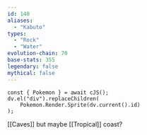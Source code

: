 ```yaml
---
id: 140
aliases:
  - "Kabuto"
types:
  - "Rock"
  - "Water"
evolution-chain: 70
base-stats: 355
legendary: false
mythical: false
---
```

```dataviewjs
const { Pokemon } = await cJS();
dv.el("div").replaceChildren(
	Pokemon.Render.Sprite(dv.current().id)
);
```

[[Caves]] but maybe [[Tropical]] coast?
